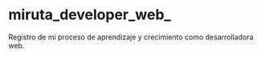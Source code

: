 # miruta_developer_web_
Registro de mi proceso de aprendizaje y crecimiento como desarrolladora web.
